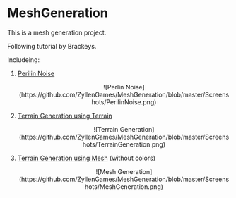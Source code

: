 # MeshGeneration
 This is a mesh generation project.

Following tutorial by Brackeys.

Includeing:

1. [Perilin Noise](https://www.youtube.com/watch?v=bG0uEXV6aHQ)

   <div align=center>![Perlin Noise](https://github.com/ZyllenGames/MeshGeneration/blob/master/Screenshots/PerilinNoise.png)

2. [Terrain Generation using Terrain](https://www.youtube.com/watch?v=vFvwyu_ZKfU)
   
   <div align=center>![Terrain Generation](https://github.com/ZyllenGames/MeshGeneration/blob/master/Screenshots/TerrainGeneration.png)
3. [Terrain Generation using Mesh](https://www.youtube.com/watch?v=64NblGkAabk) (without colors)
   
   <div align=center>![Mesh Generation](https://github.com/ZyllenGames/MeshGeneration/blob/master/Screenshots/MeshGeneration.png)